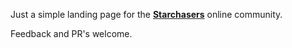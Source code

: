 Just a simple landing page for the [**Starchasers**](https://www.starchasers.pl) online community.

Feedback and PR's welcome.
